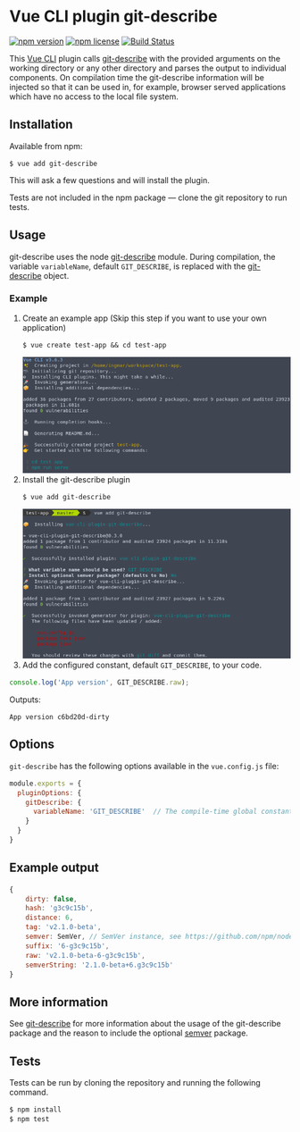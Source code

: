 # Vue CLI plugin git-describe

[![npm version](https://img.shields.io/npm/v/vue-cli-plugin-git-describe.svg)](https://www.npmjs.com/package/vue-cli-plugin-git-describe)
[![npm license](https://img.shields.io/npm/l/vue-cli-plugin-git-describe.svg)](https://www.npmjs.com/package/vue-cli-plugin-git-describe)
[![Build Status](https://travis-ci.org/idelsink/vue-cli-plugin-git-describe.svg?branch=master)](https://travis-ci.org/idelsink/vue-cli-plugin-git-describe)

This [Vue CLI](https://cli.vuejs.org/) plugin calls
[git-describe](https://www.npmjs.com/package/git-describe) with the provided arguments on the working directory or any other directory and
parses the output to individual components. On compilation time the
git-describe information will be injected so that it can be used in, for example,
browser served applications which have no access to the local file system.

## Installation

Available from npm:

```shell
$ vue add git-describe
```

This will ask a few questions and will install the plugin.

Tests are not included in the npm package —
clone the git repository to run tests.

## Usage

git-describe uses the node [git-describe](https://www.npmjs.com/package/git-describe) module.
During compilation, the variable `variableName`, default `GIT_DESCRIBE`, is replaced with the
[git-describe](https://www.npmjs.com/package/git-describe#example-output) object.

### Example

1. Create an example app (Skip this step if you want to use your own application)
   ```shell
   $ vue create test-app && cd test-app
   ```
   ![Example](assets/example_create_app.png)
2. Install the git-describe plugin
   ```shell
   $ vue add git-describe
   ```
   ![Example](assets/example_install.png)
3. Add the configured constant, default `GIT_DESCRIBE`, to your code.
  ```JavaScript
  console.log('App version', GIT_DESCRIBE.raw);
  ```
  Outputs:
  ```text
  App version c6bd20d-dirty
  ```

## Options

`git-describe` has the following options available in the `vue.config.js` file:

```JavaScript
module.exports = {
  pluginOptions: {
    gitDescribe: {
      variableName: 'GIT_DESCRIBE'  // The compile-time global constant varialbe name to use in the code.
    }
  }
}
```

## Example output

```javascript
{
    dirty: false,
    hash: 'g3c9c15b',
    distance: 6,
    tag: 'v2.1.0-beta',
    semver: SemVer, // SemVer instance, see https://github.com/npm/node-semver
    suffix: '6-g3c9c15b',
    raw: 'v2.1.0-beta-6-g3c9c15b',
    semverString: '2.1.0-beta+6.g3c9c15b'
}
```

## More information

See [git-describe](https://www.npmjs.com/package/git-describe) for more information about the usage of the git-describe package and the reason to include the optional [semver](https://github.com/npm/node-semver) package.

## Tests

Tests can be run by cloning the repository and running the following command.

```sh
$ npm install
$ npm test
```
